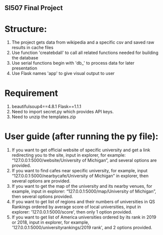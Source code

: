 ## SI507 Final Project

# Structure:
1. The project gets data from wikipedia and a specific csv and saved raw results in cache files
2. Use function 'createbdall' to call all related functions needed for building the database
3. Use serial functions begin with 'db_' to process data for later presentation
4. Use Flask names 'app' to give visual output to user

# Requirement
1. beautifulsoup4==4.8.1   Flask==1.1.1
2. Need to import secret.py which provides API keys.
3. Need to unzip the templates.zip

# User guide (after running the py file):
1. If you want to get official website of specific university and get a link redirecting you to the site, input in explorer, for example: “127.0.0.1:5000/website/University of Michigan”, and several options are provided.
2. If you want to find cafes near specific university, for example, input “127.0.0.1:5000/nearbycafe/University of Michigan” in explorer, then several options are provided.
3. If you want to get the map of the university and its nearby venues, for example, input in explorer: “127.0.0.1:5000/map/University of Michigan”, then several options provided.
4. If you want to get list of regions and their numbers of universities in QS Rankings ordered by average score of local universities, input in explorer: '127.0.0.1:5000/score', then only 1 option provided.
5. If you want to get list of America universities ordered by its rank in 2019 or 2018, input in explorer, for example, '127.0.0.1:5000/universityrankings/2019 rank', and 2 options provided.

